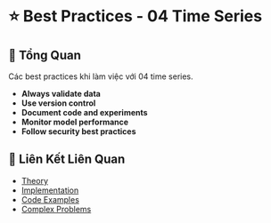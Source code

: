 # ⭐ Best Practices - 04 Time Series

## 🎯 Tổng Quan

Các best practices khi làm việc với 04 time series.

- **Always validate data**
- **Use version control**
- **Document code and experiments**
- **Monitor model performance**
- **Follow security best practices**

## 🔗 Liên Kết Liên Quan

- [Theory](./THEORY_04_time_series.md)
- [Implementation](./IMPLEMENTATION_04_time_series.md)
- [Code Examples](./CODE_EXAMPLES_04_time_series.md)
- [Complex Problems](./COMPLEX_PROBLEMS.md)
